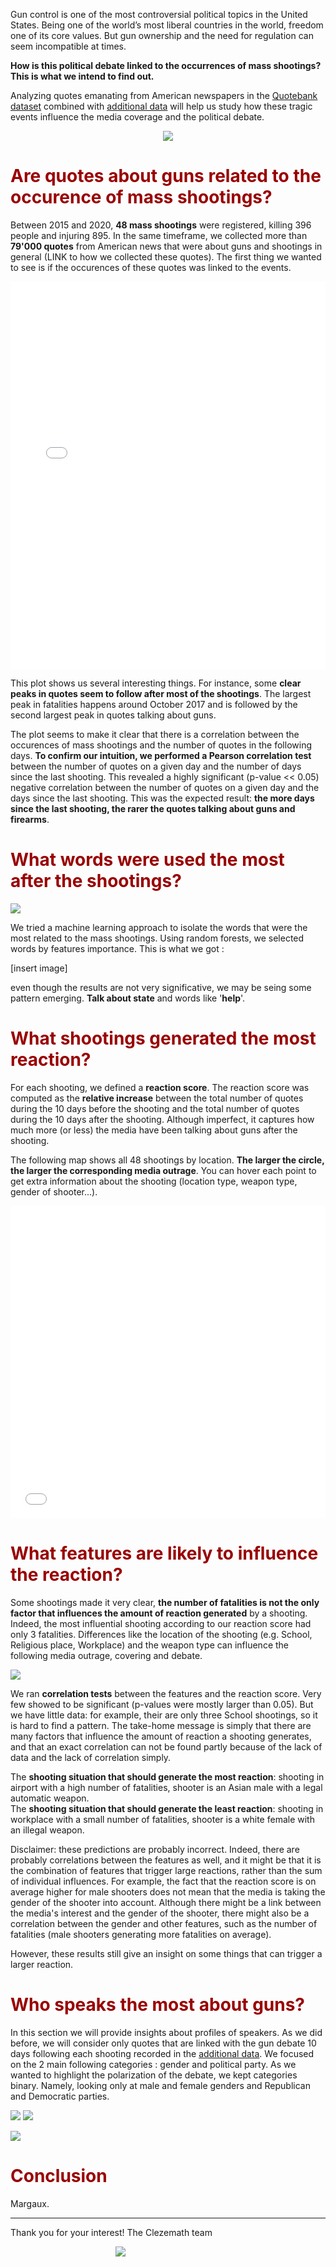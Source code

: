 <head>
 <style>
    
  .main-content {max-width: 100%;}
  .large_content {max-width: 100%;}
  
  .page-header {
  color: #ffffff;
  text-align: center;
  background-color: #870000;
  background-image: url("background.jpg");
  background-size: 100%;
  
  @include large {
    padding: 5rem 6rem;
  }

  @include medium {
    padding: 3rem 4rem;
  }

  @include small {
    padding: 2rem 1rem;
  }
}
   
 </style>
</head>

Gun control is one of the most controversial political topics in the United States. Being one of the world’s most liberal countries in the world, freedom one of its core values. But gun ownership and the need for regulation can seem incompatible at times.

**How is this political debate linked to the occurrences of mass shootings? This is what we intend to find out.**

Analyzing quotes emanating from American newspapers in the [Quotebank dataset](https://quotebank.dlab.tools) combined with [additional data](https://www.motherjones.com/politics/2012/12/mass-shootings-mother-jones-full-data/) will help us study how these tragic events influence the media coverage and the political debate. 

<div align="center">
<img src="guns_comic.gif" />
</div>

<h1 style="color: #990000;">Are quotes about guns related to the occurence of mass shootings?</h1>

Between 2015 and 2020, **48 mass shootings** were registered, killing 396 people and injuring 895. In the same timeframe, we collected more than **79'000 quotes** from American news that were about guns and shootings in general (LINK to how we collected these quotes). The first thing we wanted to see is if the occurences of these quotes was linked to the events.

<iframe src="time_fatalities.html" width="100%" height=620 frameBorder="0"></iframe>

This plot shows us several interesting things. For instance, some **clear peaks in quotes seem to follow after most of the shootings**. The largest peak in fatalities happens around October 2017 and is followed by the second largest peak in quotes talking about guns.

The plot seems to make it clear that there is a correlation between the occurences of mass shootings and the number of quotes in the following days. **To confirm our intuition, we performed a Pearson correlation test** between the number of quotes on a given day and the number of days since the last shooting. This revealed a highly significant (p-value << 0.05) negative correlation between the number of quotes on a given day and the days since the last shooting. This was the expected result: **the more days since the last shooting, the rarer the quotes talking about guns and firearms**.

<h1 style="color: #990000;">What words were used the most after the shootings?</h1>


![](deco1.jpg)

We tried a machine learning approach to isolate the words that were the most related to the mass shootings. Using random forests, we selected words by features importance. This is what we got : 

[insert image]

even though the results are not very significative, we may be seing some pattern emerging. **Talk about state** and words like '**help**'. 

<h1 style="color: #990000;">What shootings generated the most reaction?</h1>

For each shooting, we defined a **reaction score**. The reaction score was computed as the **relative increase** between the total number of quotes during the 10 days before the shooting and the total number of quotes during the 10 days after the shooting. Although imperfect, it captures how much more (or less) the media have been talking about guns after the shooting.

The following map shows all 48 shootings by location. **The larger the circle, the larger the corresponding media outrage**. You can hover each point to get extra information about the shooting (location type, weapon type, gender of shooter...).
<iframe src="map.html" width="100%" height=500 frameBorder="0"></iframe>

<h1 style="color: #990000;">What features are likely to influence the reaction?</h1>

Some shootings made it very clear, **the number of fatalities is not the only factor that influences the amount of reaction generated** by a shooting. Indeed, the most influential shooting according to our reaction score had only 3 fatalities. Differences like the location of the shooting (e.g. School, Religious place, Workplace) and the weapon type can influence the following media outrage, covering and debate.

![](features.jpg)

We ran **correlation tests** between the features and the reaction score. Very few showed to be significant (p-values were mostly larger than 0.05). But we have little data: for example, their are only three School shootings, so it is hard to find a pattern. The take-home message is simply that there are many factors that influence the amount of reaction a shooting generates, and that an exact correlation can not be found partly because of the lack of data and the lack of correlation simply.

The **shooting situation that should generate the most reaction**: shooting in airport with a high number of fatalities, shooter is an Asian male with a legal automatic weapon.<br>
The **shooting situation that should generate the least reaction**: shooting in workplace with a small number of fatalities, shooter is a white female with an illegal  weapon.

Disclaimer: these predictions are probably incorrect. Indeed, there are probably correlations between the features as well, and it might be that it is the combination of features that trigger large reactions, rather than the sum of individual influences. For example, the fact that the reaction score is on average higher for male shooters does not mean that the media is taking the gender of the shooter into account. Although there might be a link between the media's interest and the gender of the shooter, there might also be a correlation between the gender and other features, such as the number of fatalities (male shooters generating more fatalities on average).

However, these results still give an insight on some things that can trigger a larger reaction.

<h1 style="color: #990000;">Who speaks the most about guns?</h1>

In this section we will provide insights about profiles of speakers. As we did before, we will consider only quotes that are linked with the gun debate 10 days following each shooting recorded in the [additional data](https://www.motherjones.com/politics/2012/12/mass-shootings-mother-jones-full-data/). We focused on the 2 main following categories : gender and political party. As we wanted to highlight the polarization of the debate, we kept categories binary. Namely, looking only at male and female genders and Republican and Democratic parties.

![](Party.png)
![](Gender.png)

![](deco2.jpg)

<h1 style="color: #990000;">Conclusion</h1>

Margaux.

----
Thank you for your interest!
The Clezemath team
<div align="center" style="width:70%">
<img src="clezemath.jpg" />
</div>
